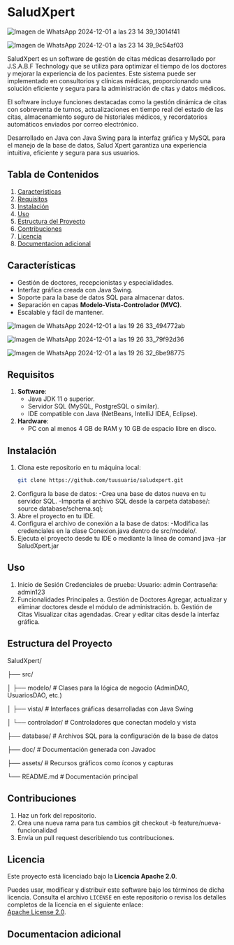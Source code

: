 # SaludXpert
![Imagen de WhatsApp 2024-12-01 a las 23 14 39_13014f41](https://github.com/user-attachments/assets/2226d1cf-1110-41d6-b1d0-cebbde179bcb)

![Imagen de WhatsApp 2024-12-01 a las 23 14 39_9c54af03](https://github.com/user-attachments/assets/444ef47f-0ffb-49be-9227-fd4865efbd9a)


SaludXpert es un software de gestión de citas médicas
desarrollado por J.S.A.B.F Technology que se utiliza para optimizar 
el tiempo de los doctores y mejorar la experiencia de los pacientes. 
Este sistema puede ser implementado en consultorios y clínicas médicas, 
proporcionando una solución eficiente y segura para la administración de 
citas y datos médicos.

El software incluye funciones destacadas como la gestión dinámica de citas 
con sobreventa de turnos, actualizaciones en tiempo real del estado de las
citas, almacenamiento seguro de historiales médicos, y recordatorios automáticos 
enviados por correo electrónico.

Desarrollado en Java con Java Swing para la interfaz gráfica y MySQL para el manejo
de la base de datos, Salud Xpert garantiza una experiencia intuitiva, eficiente y 
segura para sus usuarios.


## Tabla de Contenidos
1. [Características](#características)
2. [Requisitos](#requisitos)
3. [Instalación](#instalación)
4. [Uso](#uso)
5. [Estructura del Proyecto](#estructura-del-proyecto)
6. [Contribuciones](#contribuciones)
7. [Licencia](#licencia)
8. [Documentacion adicional](#Documentacion-adicional)



## Características
- Gestión de doctores, recepcionistas y especialidades.
- Interfaz gráfica creada con Java Swing.
- Soporte para la base de datos SQL para almacenar datos.
- Separación en capas **Modelo-Vista-Controlador (MVC)**.
- Escalable y fácil de mantener.

![Imagen de WhatsApp 2024-12-01 a las 19 26 33_494772ab](https://github.com/user-attachments/assets/e53444f7-e43e-4637-bea2-a677e8a0b991)

![Imagen de WhatsApp 2024-12-01 a las 19 26 33_79f92d36](https://github.com/user-attachments/assets/53ae91fa-6316-4749-a7b6-f6b7dc95b17b)

![Imagen de WhatsApp 2024-12-01 a las 19 26 32_6be98775](https://github.com/user-attachments/assets/772dab4c-bf3a-48af-b217-a30831cdb02e)







## Requisitos
1. **Software**:
   - Java JDK 11 o superior.
   - Servidor SQL (MySQL, PostgreSQL o similar).
   - IDE compatible con Java (NetBeans, IntelliJ IDEA, Eclipse).
2. **Hardware**:
   - PC con al menos 4 GB de RAM y 10 GB de espacio libre en disco.

## Instalación

1. Clona este repositorio en tu máquina local:
   ```bash
   git clone https://github.com/tuusuario/saludxpert.git

2. Configura la base de datos:
 -Crea una base de datos nueva en tu servidor SQL.
 -Importa el archivo SQL desde la carpeta database/:
    source database/schema.sql;
3. Abre el proyecto en tu IDE.
4. Configura el archivo de conexión a la base de datos:
     -Modifica las credenciales en la clase Conexion.java dentro de src/modelo/.
5. Ejecuta el proyecto desde tu IDE o mediante la línea de comand
 java -jar SaludXpert.jar

## Uso
1. Inicio de Sesión
Credenciales de prueba:
Usuario: admin
Contraseña: admin123
2. Funcionalidades Principales
a. Gestión de Doctores
Agregar, actualizar y eliminar doctores desde el módulo de administración.
b. Gestión de Citas
Visualizar citas agendadas.
Crear y editar citas desde la interfaz gráfica.

## Estructura del Proyecto
SaludXpert/

├── src/

│   ├── modelo/          # Clases para la lógica de negocio (AdminDAO, UsuariosDAO, etc.)

│   ├── vista/           # Interfaces gráficas desarrolladas con Java Swing

│   └── controlador/     # Controladores que conectan modelo y vista

├── database/            # Archivos SQL para la configuración de la base de datos

├── doc/                 # Documentación generada con Javadoc

├── assets/              # Recursos gráficos como íconos y capturas

└── README.md            # Documentación principal

## Contribuciones
1. Haz un fork del repositorio.
2. Crea una nueva rama para tus cambios
    git checkout -b feature/nueva-funcionalidad
3. Envía un pull request describiendo tus contribuciones.

## Licencia
Este proyecto está licenciado bajo la **Licencia Apache 2.0**. 

Puedes usar, modificar y distribuir este software bajo los términos de dicha licencia. Consulta el archivo `LICENSE` en este repositorio o revisa los detalles completos de la licencia en el siguiente enlace:  
[Apache License 2.0](https://www.apache.org/licenses/LICENSE-2.0).

## Documentacion adicional



  
